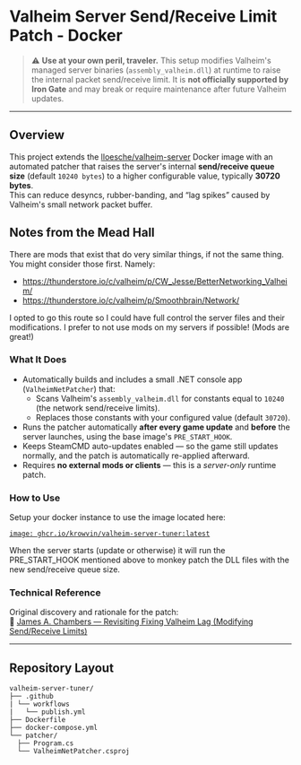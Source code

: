 # Valheim Server Send/Receive Limit Patch - Docker

> ⚠️ **Use at your own peril, traveler.** This setup modifies Valheim's managed server binaries (`assembly_valheim.dll`) at runtime to raise the internal packet send/receive limit. It is **not officially supported by Iron Gate** and may break or require maintenance after future Valheim updates.

---

## Overview

This project extends the [lloesche/valheim-server](https://github.com/lloesche/valheim-server-docker) Docker image with an automated patcher that raises the server's internal **send/receive queue size** (default `10240 bytes`) to a higher configurable value, typically **30720 bytes**.  
This can reduce desyncs, rubber-banding, and “lag spikes” caused by Valheim's small network packet buffer.

## Notes from the Mead Hall

There are mods that exist that do very similar things, if not the same thing. You might consider those first.
Namely:

- https://thunderstore.io/c/valheim/p/CW_Jesse/BetterNetworking_Valheim/
- https://thunderstore.io/c/valheim/p/Smoothbrain/Network/

I opted to go this route so I could have full control the server files and their modifications. I prefer to not use mods on my servers if possible! (Mods are great!)

### What It Does

- Automatically builds and includes a small .NET console app (`ValheimNetPatcher`) that:
  - Scans Valheim's `assembly_valheim.dll` for constants equal to `10240` (the network send/receive limits).
  - Replaces those constants with your configured value (default `30720`).
- Runs the patcher automatically **after every game update** and **before** the server launches, using the base image's `PRE_START_HOOK`.
- Keeps SteamCMD auto-updates enabled — so the game still updates normally, and the patch is automatically re-applied afterward.
- Requires **no external mods or clients** — this is a _server-only_ runtime patch.

### How to Use

Setup your docker instance to use the image located here:

[`image: ghcr.io/krowvin/valheim-server-tuner:latest`](https://github.com/krowvin/valheim-server-tuner/pkgs/container/valheim-server-tuner)

When the server starts (update or otherwise) it will run the PRE_START_HOOK mentioned above to monkey patch the DLL files with the new send/receive queue size.

### Technical Reference

Original discovery and rationale for the patch:  
🔗 [James A. Chambers — Revisiting Fixing Valheim Lag (Modifying Send/Receive Limits)](https://jamesachambers.com/revisiting-fixing-valheim-lag-modifying-send-receive-limits/)

---

## Repository Layout

```
valheim-server-tuner/
├── .github
| └── workflows
|   └── publish.yml
├── Dockerfile
├── docker-compose.yml
└── patcher/
  ├── Program.cs
  └── ValheimNetPatcher.csproj
```
